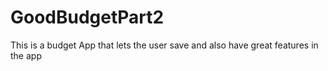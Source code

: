# GoodBudgetPart2
This is a budget App that lets the user save and also have great features in the app
